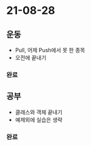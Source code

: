 # 21-08-28

## 운동 
- Pull, 어제 Push에서 못 한 종목
- 오전에 끝내기

### 완료

## 공부
- 클래스와 객체 끝내기
- 예제외에 실습은 생략

### 완료